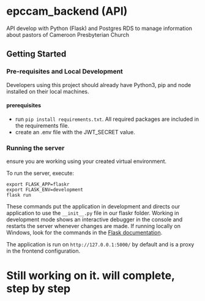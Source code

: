 # epccam_backend (API)
API develop with Python (Flask) and Postgres RDS to manage information about pastors of Cameroon Presbyterian Church

## Getting Started

### Pre-requisites and Local Development

Developers using this project should already have Python3, pip and node installed on their local machines.

#### prerequisites

- run `pip install requirements.txt`. All required packages are included in the requirements file.
- create an .env file with the JWT_SECRET value.

### Running the server

ensure you are working using your created virtual environment.

To run the server, execute:

```
export FLASK_APP=flaskr
export FLASK_ENV=development
flask run
```

These commands put the application in development and directs our application to use the `__init__.py` file in our flaskr folder. Working in development mode shows an interactive debugger in the console and restarts the server whenever changes are made. If running locally on Windows, look for the commands in the [Flask documentation](http://flask.pocoo.org/docs/1.0/tutorial/factory/).

The application is run on `http://127.0.0.1:5000/` by default and is a proxy in the frontend configuration.


# Still working on it. will complete, step by step
